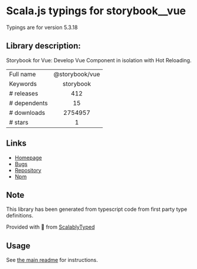 
# Scala.js typings for storybook__vue

Typings are for version 5.3.18

## Library description:
Storybook for Vue: Develop Vue Component in isolation with Hot Reloading.

|                    |                 |
| ------------------ | :-------------: |
| Full name          | @storybook/vue |
| Keywords           | storybook |
| # releases         | 412 |
| # dependents       | 15 |
| # downloads        | 2754957 |
| # stars            | 1 |

## Links
- [Homepage](https://github.com/storybookjs/storybook/tree/master/app/vue)
- [Bugs](https://github.com/storybookjs/storybook/issues)
- [Repository](https://github.com/storybookjs/storybook)
- [Npm](https://www.npmjs.com/package/%40storybook%2Fvue)
    


## Note
This library has been generated from typescript code from first party type definitions.

Provided with :purple_heart: from [ScalablyTyped](https://github.com/oyvindberg/ScalablyTyped)

## Usage
See [the main readme](../../readme.md) for instructions.


